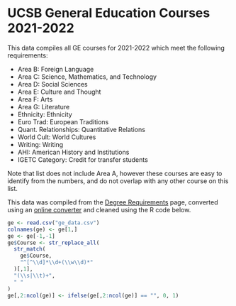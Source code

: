 # UCSB General Education Courses 2021-2022

This data compiles all GE courses for 2021-2022 which meet the following requirements:

* Area B: Foreign Language
* Area C: Science, Mathematics, and Technology
* Area D: Social Sciences
* Area E: Culture and Thought
* Area F: Arts
* Area G: Literature
* Ethnicity: Ethnicity
* Euro Trad: European Traditions
* Quant. Relationships: Quantitative Relations
* World Cult: World Cultures
* Writing: Writing
* AHI: American History and Institutions
* IGETC Category: Credit for transfer students

Note that list does not include Area A, however these courses are easy to identify from the numbers, and do not overlap with any other course on this list.

This data was compiled from the [Degree Requirements](https://duels.ucsb.edu/advising/planning/degree#Area%20A:%20%20English%20Reading%20and%20Composition) page, converted using an [online converter](https://smallpdf.com/pdf-to-excel) and cleaned using the R code below.

```R
ge <- read.csv("ge_data.csv")
colnames(ge) <- ge[1,]
ge <- ge[-1,-1]
ge$Course <- str_replace_all(
  str_match(
    ge$Course,
    "^[^\\d]*\\d+(\\w\\d)*"
  )[,1], 
  "(\\s|\\t)+",
  " "
)
ge[,2:ncol(ge)] <- ifelse(ge[,2:ncol(ge)] == "", 0, 1)
```